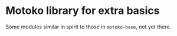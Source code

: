 # Motoko library for extra basics

Some modules similar in spirit to those in `motoko-base`, not yet there.